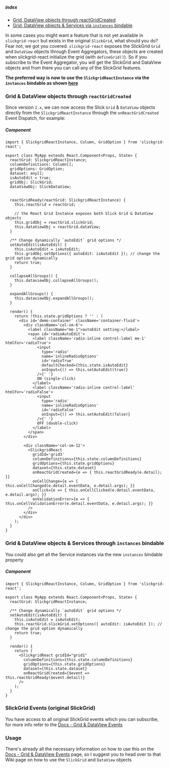##### index
- [Grid, DataView objects through reactGridCreated](#grid--dataview-objects-through-reactGridcreated)
- [Grid, DataView objects & Services via `instances` bindable](#grid--dataview-objects--services-through-instances-bindable)

In some cases you might want a feature that is not yet available in `slickgrid-react` but exists in the original `SlickGrid`, what should you do? Fear not, we got you covered. `slickgrid-react` exposes the SlickGrid `Grid` and `DataView` objects through Event Aggregators, these objects are created when slickgrid-react initialize the grid (with `defineGrid()`). So if you subscribe to the Event Aggregator, you will get the SlickGrid and DataView objects and from there you can call any of the SlickGrid features.

**The preferred way is now to use the `SlickgridReactInstance` via the `instances` bindable as shown [here](#grid--dataview-objects--services-through-instances-bindable)**

### Grid & DataView objects through `reactGridCreated`
Since version `2.x`, we can now access the Slick `Grid` & `DataView` objects directly from the `SlickgridReactInstance` through the `onReactGridCreated` Event Dispatch, for example:

##### Component
```tsx
import { SlickgridReactInstance, Column, GridOption } from 'slickgrid-react';

export class MyApp extends React.Component<Props, State> {
  reactGrid: SlickgridReactInstance;
  columnDefinitions: Column[];
  gridOptions: GridOption;
  dataset: any[];
  isAutoEdit = true;
  gridObj: SlickGrid;
  dataViewObj: SlickDataView;


  reactGridReady(reactGrid: SlickgridReactInstance) {
    this.reactGrid = reactGrid;

    // the React Grid Instance exposes both Slick Grid & DataView objects
    this.gridObj = reactGrid.slickGrid;
    this.dataViewObj = reactGrid.dataView;
  }

  /** Change dynamically `autoEdit` grid options */
  setAutoEdit(isAutoEdit) {
    this.isAutoEdit = isAutoEdit;
    this.gridObj.setOptions({ autoEdit: isAutoEdit }); // change the grid option dynamically
    return true;
  }

  collapseAllGroups() {
    this.dataviewObj.collapseAllGroups();
  }

  expandAllGroups() {
    this.dataviewObj.expandAllGroups();
  }

  render() {
    return !this.state.gridOptions ? '' : (
      <div id='demo-container' className='container-fluid'>
        <div className='col-sm-6'>
          <label className="me-1">autoEdit setting:</label>
          <span id='radioAutoEdit'>
            <label className='radio-inline control-label me-1' htmlFor='radioTrue'>
              <input
                type='radio'
                name='inlineRadioOptions'
                id='radioTrue'
                defaultChecked={this.state.isAutoEdit}
                onInput={() => this.setAutoEdit(true)}
              />{' '}
              ON (single-click)
            </label>
            <label className='radio-inline control-label' htmlFor='radioFalse'>
              <input
                type='radio'
                name='inlineRadioOptions'
                id='radioFalse'
                onInput={() => this.setAutoEdit(false)}
              />{' '}
              OFF (double-click)
            </label>
          </span>
        </div>

        <div className='col-sm-12'>
          <SlickgridReact
            gridId='grid3'
            columnDefinitions={this.state.columnDefinitions}
            gridOptions={this.state.gridOptions}
            dataset={this.state.dataset}
            onReactGridCreated={e => { this.reactGridReady(e.detail); }}
            onCellChange={e => { this.onCellChanged(e.detail.eventData, e.detail.args); }}
            onClick={e => { this.onCellClicked(e.detail.eventData, e.detail.args); }}
            onValidationError={e => { this.onCellValidationError(e.detail.eventData, e.detail.args); }}
          />
        </div>
      </div>
    );
  }
}
```

### Grid & DataView objects & Services through `instances` bindable
You could also get all the Service instances via the new `instances` bindable property

##### Component
```tsx
import { SlickgridReactInstance, Column, GridOption } from 'slickgrid-react';

export class MyApp extends React.Component<Props, State> {
  reactGrid: SlickgridReactInstance;

  /** Change dynamically `autoEdit` grid options */
  setAutoEdit(isAutoEdit) {
    this.isAutoEdit = isAutoEdit;
    this.reactGrid.slickGrid.setOptions({ autoEdit: isAutoEdit }); // change the grid option dynamically
    return true;
  }

  render() {
    return (
      <SlickgridReact gridId="grid1"
        columnDefinitions={this.state.columnDefinitions}
        gridOptions={this.state.gridOptions}
        dataset={this.state.dataset}
        onReactGridCreated={$event => this.reactGridReady($event.detail)}
      />
    );
  }
}
```

### SlickGrid Events (original SlickGrid)
You have access to all original SlickGrid events which you can subscribe, for more info refer to the [Docs - Grid & DataView Events](../events/grid-dataview-events.md)

### Usage
There's already all the necessary information on how to use this on the [Docs - Grid & DataView Events](../events/grid-dataview-events.md) page, so I suggest you to head over to that Wiki page on how to use the `SlickGrid` and `DataView` objects
